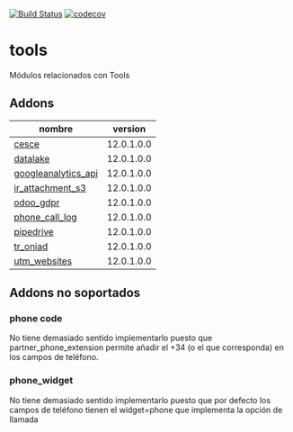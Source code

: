 [![Build Status](https://travis-ci.org/OdooNodrizaTech/tools.svg?branch=12.0)](https://travis-ci.org/OdooNodrizaTech/tools)
[![codecov](https://codecov.io/gh/OdooNodrizaTech/tools/branch/12.0/graph/badge.svg)](https://codecov.io/gh/OdooNodrizaTech/tools)

tools
=========
Módulos relacionados con Tools


Addons
----------------
nombre | version
--- | ---
[cesce](cesce/) | 12.0.1.0.0
[datalake](datalake/) | 12.0.1.0.0
[googleanalytics_api](googleanalytics_api/) | 12.0.1.0.0
[ir_attachment_s3](ir_attachment_s3/) | 12.0.1.0.0
[odoo_gdpr](odoo_gdpr/) | 12.0.1.0.0
[phone_call_log](phone_call_log/) | 12.0.1.0.0
[pipedrive](pipedrive/) | 12.0.1.0.0
[tr_oniad](tr_oniad/) | 12.0.1.0.0
[utm_websites](utm_websites/) | 12.0.1.0.0

## Addons no soportados

### phone code
No tiene demasiado sentido implementarlo puesto que partner_phone_extension permite añadir el +34 (o el que corresponda) en los campos de teléfono.

### phone_widget
No tiene demasiado sentido implementarlo puesto que por defecto los campos de teléfono tienen el widget=phone que implementa la opción de llamada
